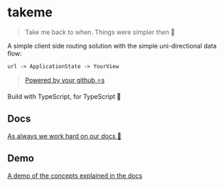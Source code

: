 # takeme

> Take me back to when. Things were simpler then 🌹

A simple client side routing solution with the simple uni-directional data flow: 

```
url -> ApplicationState -> YourView
```

> [Powered by your github ⭐s](https://github.com/basarat/takeme/stargazers)

Build with TypeScript, for TypeScript 🌹

## Docs

[As always we work hard on our docs 📝](http://basarat.com/takeme)

## Demo

[A demo of the concepts explained in the docs](http://basarat.com/takeme-demo/)
